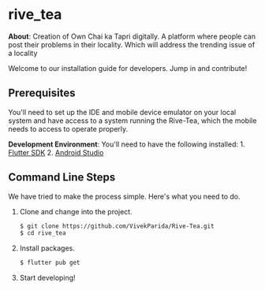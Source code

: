 # rive_tea
**About**: Creation of Own Chai ka Tapri digitally. A platform where people can post their problems in their locality. Which will address the trending issue of a locality 

Welcome to our installation guide for developers. Jump in and contribute!

## Prerequisites

You'll need to set up the IDE and mobile device emulator on your local system and have access to a system running the Rive-Tea, which the mobile needs to access to operate properly.

**Development Environment**: You'll need to have the following installed:
    1. [Flutter SDK](https://flutter.dev/docs/get-started/install)
    2. [Android Studio](https://developer.android.com/studio)

## Command Line Steps

We have tried to make the process simple. Here's what you need to do.

1. Clone and change into the project.
    ```sh
    $ git clone https://github.com/VivekParida/Rive-Tea.git
    $ cd rive_tea
    ```
2. Install packages.
    ```sh
    $ flutter pub get
    ```
3. Start developing!


